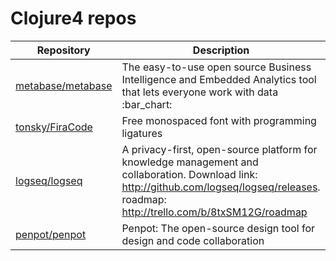 # Clojure4 repos

| Repository                                                | Description                                                                                                                                                                                   | Stars |
| --------------------------------------------------------- | --------------------------------------------------------------------------------------------------------------------------------------------------------------------------------------------- | ----- |
| [metabase/metabase](https://github.com/metabase/metabase) | The easy-to-use open source Business Intelligence and Embedded Analytics tool that lets everyone work with data :bar\_chart:                                                                  | 43671 |
| [tonsky/FiraCode](https://github.com/tonsky/FiraCode)     | Free monospaced font with programming ligatures                                                                                                                                               | 80106 |
| [logseq/logseq](https://github.com/logseq/logseq)         | A privacy-first, open-source platform for knowledge management and collaboration. Download link:  <http://github.com/logseq/logseq/releases>. roadmap: <http://trello.com/b/8txSM12G/roadmap> | 38507 |
| [penpot/penpot](https://github.com/penpot/penpot)         | Penpot: The open-source design tool for design and code collaboration                                                                                                                         | 40191 |
